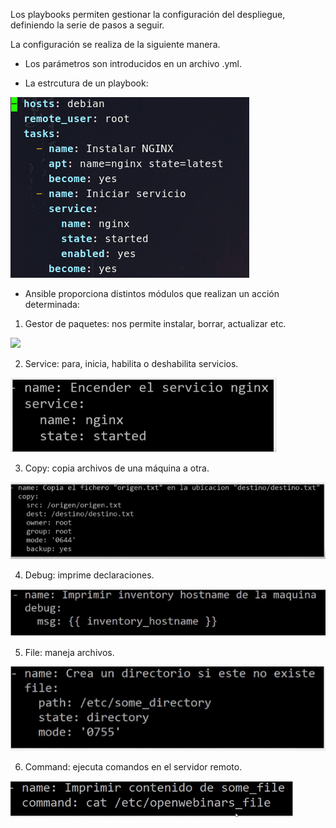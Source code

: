 Los playbooks permiten gestionar la configuración del despliegue, definiendo la serie de pasos a seguir.

La configuración se realiza de la siguiente manera.

- Los parámetros son introducidos en un archivo .yml.

- La estrcutura de un playbook:

![](Imagenes/playbook)

- Ansible proporciona distintos módulos que realizan un acción determinada:

1. Gestor de paquetes: nos permite instalar, borrar, actualizar etc.

![](Imagenes/paquetes)

2. Service: para, inicia, habilita o deshabilita servicios.

![](Imagenes/servicio)

3. Copy: copia archivos de una máquina a otra.

![](Imagenes/copia)

4. Debug: imprime declaraciones.

![](Imagenes/debug)

5. File: maneja archivos.

![](Imagenes/file)

6. Command: ejecuta comandos en el servidor remoto.

![](Imagenes/comando)
